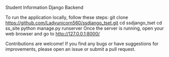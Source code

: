 Student Information Django Backend

To run the application locally, follow these steps:
git clone https://github.com/Ladyunicorn560/ssdjango_tset.git
cd ssdjango_tset
cd ss_site
python manage.py runserver
Once the server is running, open your web browser and go to http://127.0.0.1:8000/

Contributions are welcome! If you find any bugs or have suggestions for improvements, please open an issue or submit a pull request.
